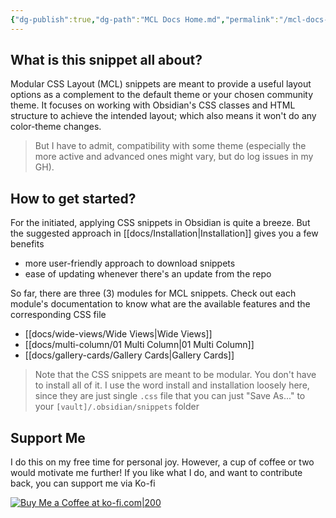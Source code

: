 ```yaml
---
{"dg-publish":true,"dg-path":"MCL Docs Home.md","permalink":"/mcl-docs-home/","tags":["gardenEntry"],"noteIcon":"","updated":"2023-10-27T12:44:19.428+08:00"}
---
```



## What is this snippet all about?
Modular CSS Layout (MCL) snippets are meant to provide a useful layout options as a complement to the default theme or your chosen community theme. It focuses on working with Obsidian's CSS classes and HTML structure to achieve the intended layout; which also means it won't do any color-theme changes.

> But I have to admit, compatibility with some theme (especially the more active and advanced ones might vary, but do log issues in my GH).

## How to get started?
For the initiated, applying CSS snippets in Obsidian is quite a breeze. But the suggested approach in [[docs/Installation\|Installation]] gives you a few benefits
- more user-friendly approach to download snippets
- ease of updating whenever there's an update from the repo

So far, there are three (3) modules for MCL snippets. Check out each module's documentation to know what are the available features and the corresponding CSS file
- [[docs/wide-views/Wide Views\|Wide Views]] 
- [[docs/multi-column/01 Multi Column\|01 Multi Column]] 
- [[docs/gallery-cards/Gallery Cards\|Gallery Cards]] 

> Note that the CSS snippets are meant to be modular. You don't have to install all of it.
> I use the word install and installation loosely here, since they are just single `.css` file that you can just "Save As..." to  your `[vault]/.obsidian/snippets` folder


## Support Me
I do this on my free time for personal joy. However, a cup of coffee or two would motivate me further! If you like what I do, and want to contribute back, you can support me via Ko-fi

[![Buy Me a Coffee at ko-fi.com|200](https://cdn.ko-fi.com/cdn/kofi1.png)](https://ko-fi.com/M4M3C77PF)